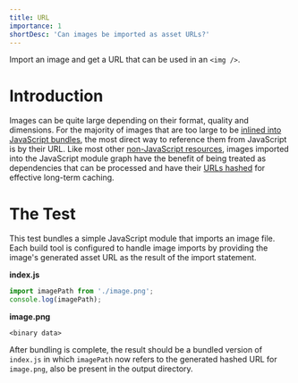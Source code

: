 ```yaml
---
title: URL
importance: 1
shortDesc: 'Can images be imported as asset URLs?'
---
```


Import an image and get a URL that can be used in an `<img />`.

# Introduction

Images can be quite large depending on their format, quality and dimensions. For the majority of images that are too large to be [inlined into JavaScript bundles](/non-js-resources/image/data-url), the most direct way to reference them from JavaScript is by their URL. Like most other [non-JavaScript resources](/non-js-resources), images imported into the JavaScript module graph have the benefit of being treated as dependencies that can be processed and have their [URLs hashed](/hashing) for effective long-term caching.

# The Test

This test bundles a simple JavaScript module that imports an image file. Each build tool is configured to handle image imports by providing the image's generated asset URL as the result of the import statement.

**index.js**

```js
import imagePath from './image.png';
console.log(imagePath);
```

**image.png**

```
<binary data>
```

After bundling is complete, the result should be a bundled version of `index.js` in which `imagePath` now refers to the generated hashed URL for `image.png`, also be present in the output directory.
